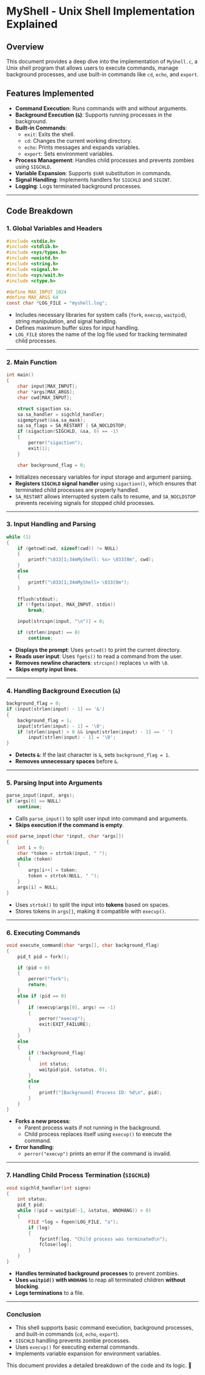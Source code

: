 # MyShell - Unix Shell Implementation Explained

## Overview
This document provides a deep dive into the implementation of `MyShell.c`, a Unix shell program that allows users to execute commands, manage background processes, and use built-in commands like `cd`, `echo`, and `export`.

## Features Implemented
- **Command Execution**: Runs commands with and without arguments.
- **Background Execution (`&`)**: Supports running processes in the background.
- **Built-in Commands**:
  - `exit`: Exits the shell.
  - `cd`: Changes the current working directory.
  - `echo`: Prints messages and expands variables.
  - `export`: Sets environment variables.
- **Process Management**: Handles child processes and prevents zombies using `SIGCHLD`.
- **Variable Expansion**: Supports `$VAR` substitution in commands.
- **Signal Handling**: Implements handlers for `SIGCHLD` and `SIGINT`.
- **Logging**: Logs terminated background processes.

---

## Code Breakdown

### 1. **Global Variables and Headers**
```c
#include <stdio.h>
#include <stdlib.h>
#include <sys/types.h>
#include <unistd.h>
#include <string.h>
#include <signal.h>
#include <sys/wait.h>
#include <ctype.h>

#define MAX_INPUT 1024
#define MAX_ARGS 64
const char *LOG_FILE = "myshell.log";
```
- Includes necessary libraries for system calls (`fork`, `execvp`, `waitpid`), string manipulation, and signal handling.
- Defines maximum buffer sizes for input handling.
- `LOG_FILE` stores the name of the log file used for tracking terminated child processes.

---

### 2. **Main Function**
```c
int main()
{
    char input[MAX_INPUT];
    char *args[MAX_ARGS];
    char cwd[MAX_INPUT];

    struct sigaction sa;
    sa.sa_handler = sigchld_handler;
    sigemptyset(&sa.sa_mask);
    sa.sa_flags = SA_RESTART | SA_NOCLDSTOP;
    if (sigaction(SIGCHLD, &sa, 0) == -1)
    {
        perror("sigaction");
        exit(1);
    }

    char background_flag = 0;
```
- Initializes necessary variables for input storage and argument parsing.
- **Registers `SIGCHLD` signal handler** using `sigaction()`, which ensures that terminated child processes are properly handled.
- `SA_RESTART` allows interrupted system calls to resume, and `SA_NOCLDSTOP` prevents receiving signals for stopped child processes.

---

### 3. **Input Handling and Parsing**
```c
while (1)
{
    if (getcwd(cwd, sizeof(cwd)) != NULL)
    {
        printf("\033[1;34mMyShell: %s> \033[0m", cwd);
    }
    else
    {
        printf("\033[1;34mMyShell> \033[0m");
    }

    fflush(stdout);
    if (!fgets(input, MAX_INPUT, stdin))
        break;

    input[strcspn(input, "\n")] = 0;

    if (strlen(input) == 0)
        continue;
```
- **Displays the prompt**: Uses `getcwd()` to print the current directory.
- **Reads user input**: Uses `fgets()` to read a command from the user.
- **Removes newline characters**: `strcspn()` replaces `\n` with `\0`.
- **Skips empty input lines**.

---

### 4. **Handling Background Execution (`&`)**
```c
background_flag = 0;
if (input[strlen(input) - 1] == '&')
{
    background_flag = 1;
    input[strlen(input) - 1] = '\0';
    if (strlen(input) > 0 && input[strlen(input) - 1] == ' ')
        input[strlen(input) - 1] = '\0';
}
```
- **Detects `&`**: If the last character is `&`, sets `background_flag = 1`.
- **Removes unnecessary spaces** before `&`.

---

### 5. **Parsing Input into Arguments**
```c
parse_input(input, args);
if (args[0] == NULL)
    continue;
```
- Calls `parse_input()` to split user input into command and arguments.
- **Skips execution if the command is empty**.

```c
void parse_input(char *input, char *args[])
{
    int i = 0;
    char *token = strtok(input, " ");
    while (token)
    {
        args[i++] = token;
        token = strtok(NULL, " ");
    }
    args[i] = NULL;
}
```
- Uses `strtok()` to split the input into **tokens** based on spaces.
- Stores tokens in `args[]`, making it compatible with `execvp()`.

---

### 6. **Executing Commands**
```c
void execute_command(char *args[], char background_flag)
{
    pid_t pid = fork();

    if (pid < 0)
    {
        perror("fork");
        return;
    }
    else if (pid == 0)
    {
        if (execvp(args[0], args) == -1)
        {
            perror("execvp");
            exit(EXIT_FAILURE);
        }
    }
    else
    {
        if (!background_flag)
        {
            int status;
            waitpid(pid, &status, 0);
        }
        else
        {
            printf("[Background] Process ID: %d\n", pid);
        }
    }
}
```
- **Forks a new process**:
  - Parent process waits if not running in the background.
  - Child process replaces itself using `execvp()` to execute the command.
- **Error handling**:
  - `perror("execvp")` prints an error if the command is invalid.

---

### 7. **Handling Child Process Termination (`SIGCHLD`)**
```c
void sigchld_handler(int signo)
{
    int status;
    pid_t pid;
    while ((pid = waitpid(-1, &status, WNOHANG)) > 0)
    {
        FILE *log = fopen(LOG_FILE, "a");
        if (log)
        {
            fprintf(log, "Child process was terminated\n");
            fclose(log);
        }
    }
}
```
- **Handles terminated background processes** to prevent zombies.
- **Uses `waitpid()` with `WNOHANG`** to reap all terminated children **without blocking**.
- **Logs terminations** to a file.

---

### **Conclusion**
- This shell supports basic command execution, background processes, and built-in commands (`cd`, `echo`, `export`).
- `SIGCHLD` handling prevents zombie processes.
- Uses `execvp()` for executing external commands.
- Implements variable expansion for environment variables.

This document provides a detailed breakdown of the code and its logic. 🚀

